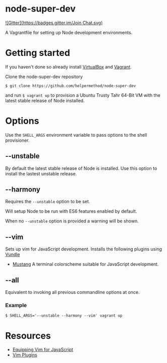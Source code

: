 # node-super-dev
[![Gitter](https://badges.gitter.im/Join Chat.svg)](https://gitter.im/helpermethod/node-super-dev?utm_source=badge&utm_medium=badge&utm_campaign=pr-badge&utm_content=badge)

A Vagrantfile for setting up Node development environments.

# Getting started

If you haven't done so already install [VirtualBox](https://www.virtualbox.org/wiki/Downloads) and [Vagrant](https://www.vagrantup.com/downloads.html).

Clone the node-super-dev repository

    $ git clone https://github.com/helpermethod/node-super-dev

and run `$ vagrant up` to provision a Ubuntu Trusty Tahr 64-Bit VM with the latest stable release of Node installed.

# Options

Use the `SHELL_ARGS` environment variable to pass options to the shell provisioner.

## --unstable

By default the latest stable release of Node is installed. Use this option to install the lastest unstable release.

## --harmony

Requires the `--unstable` option to be set.

Will setup Node to be run with ES6 features enabled by default.

When no `--unstable` option is provided a warning will be shown.

## --vim

Sets up vim for JavaScript development. Installs the following plugins using [Vundle](https://github.com/gmarik/Vundle.vim)

* [Mustang](https://github.com/croaker/mustang-vim) A terminal colorscheme suitable for JavaScript development.

## --all

Equivalent to invoking all previous commandline options at once.

### Example

    $ SHELL_ARGS='--unstable --harmony --vim' vagrant up

# Resources

* [Equipping Vim for JavaScript](http://oli.me.uk/2013/06/29/equipping-vim-for-javascript/)
* [Vim Plugins](https://github.com/joyent/node/wiki/Vim-Plugins)
